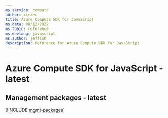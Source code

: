 ```yaml
---
ms.service: compute
author: xirzec
title: Azure Compute SDK for JavaScript
ms.data: 08/12/2022
ms.topic: reference
ms.devlang: javascript
ms.author: jeffish
description: Reference for Azure Compute SDK for JavaScript
---
```

# Azure Compute SDK for JavaScript - latest

## Management packages - latest
[!INCLUDE [mgmt-packages](compute-mgmt-index.md)]